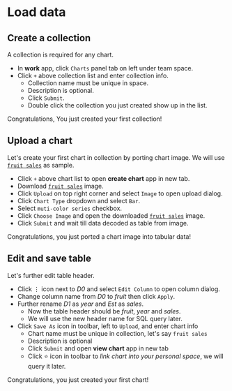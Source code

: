 # Load data

## Create a collection
A collection is required for any chart.

* In **work** app, click `Charts` panel tab on left under team space.
* Click `+` above collection list and enter collection info.
    * Collection name must be unique in space.
    * Description is optional.
    * Click `Submit`.
    * Double click the collection you just created show up in the list.

Congratulations, You just created your first collection!

## Upload a chart
Let's create your first chart in collection by porting chart image. We will use [`fruit sales`] as sample.

* Click `+` above chart list to open **create chart** app in new tab.
* Download [`fruit sales`] image.
* Click `Upload` on top right corner and select `Image` to open upload dialog.
* Click `Chart Type` dropdown and select `Bar`.
* Select `muti-color series` checkbox.
* Click `Choose Image` and open the downloaded [`fruit sales`] image.
* Click `Submit` and wait till data decoded as table from image.

Congratulations, you just ported a chart image into tabular data!

## Edit and save table
Let's further edit table header.

* Click &#8942; icon next to *D0* and select `Edit Column` to open column dialog.
* Change column name from *D0* to *fruit* then click `Apply`.
* Further rename *D1* as *year* and *Est* as *sales*.
    * Now the table header should be *fruit*, *year* and *sales*.
    * We will use the new header name for SQL query later.
* Click `Save As` icon in toolbar, left to `Upload`, and enter chart info
    * Chart name must be unique in collection, let's say `fruit sales`
    * Description is optional
    * Click `Submit` and open **view chart** app in new tab
    * Click ⭐ icon in toolbar to *link chart into your personal space*, we will query it later.

Congratulations, you just created your first chart!

[`fruit sales`]: ../misc/fruit%20sales.png